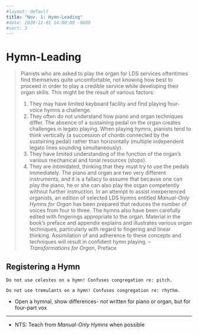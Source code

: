 ```yaml
---
#layout: default
title: "Nov. 1: Hymn-Leading"
#date: 2020-11-01 14:00:00 -0600
#sort: 3
---
```

# Hymn-Leading

> Pianists who are asked to play the organ for LDS services oftentimes find themselves quite uncomfortable, not knowing how best to proceed in order to play a credible service while developing their organ skills. This might be the result of various factors:
> 1. They may have limited keyboard facility and find playing four-voice hymns a challenge.
> 2. They often do not understand how piano and organ techniques differ. The absence of a sustaining pedal on the organ creates challenges in legato playing. When playing hymns, pianists tend to think vertically (a succession of chords connected by the sustaining pedal) rather than horizontally (multiple independent legato lines sounding simultaneously).
> 3. They have limited understanding of the function of the organ’s various mechanical and tonal resources (stops).
> 4. They are intimidated, thinking that they must try to use the pedals immediately.
> The piano and organ are two very different instruments, and it is a fallacy to assume that because one can play the piano, he or she can also play the organ competently without further instruction.
> In an attempt to assist inexperienced organists, an edition of selected LDS hymns entitled *Manual-Only Hymns for Organ* has been prepared that reduces the number of voices from four to three. The hymns also have been carefully edited with fingerings appropriate to the organ. Material in the book’s preface and appendix explains and illustrates various organ techniques, particularly with regard to fingering and linear thinking. Assimilation of and adherence to these concepts and techniques will result in confident hymn playing.
> &ndash; *Transformations for Organ*, Preface

## Registering a Hymn
```warning
Do not use celestes on a hymn! Confuses congregation re: pitch.

Do not use tremulants on a hymn! Confuses congregation re: rhythm.
```

- Open a hymnal, show differences- *not* written for piano or organ, but for four-part vox

---
- NTS: Teach from *Manual-Only Hymns* when possible
